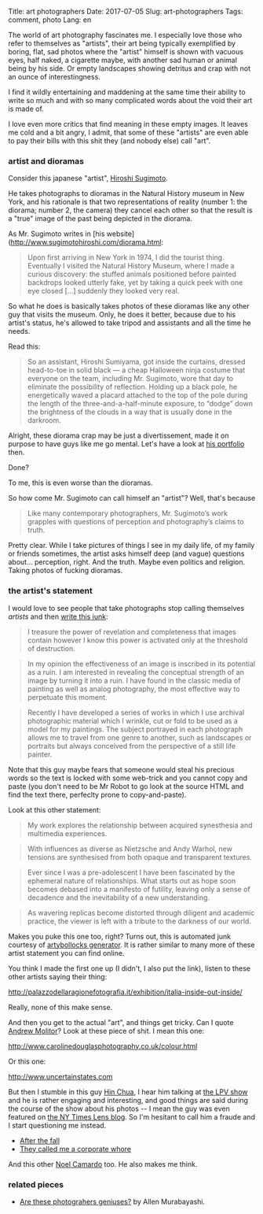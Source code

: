 Title: art photographers
Date: 2017-07-05
Slug: art-photographers
Tags: comment, photo
Lang: en

The world of art photography fascinates me. I especially love those who refer to themselves as "artists", their art being typically exemplified by boring, flat, sad photos where the "artist" himself is shown with vacuous eyes, half naked, a cigarette maybe, with another sad human or animal being by his side. Or empty landscapes showing detritus and crap with not an ounce of interestingness.

I find it wildly entertaining and maddening at the same time their ability to write so much and with so many complicated words about the void their art is made of.

I love even more critics that find meaning in these empty images. It leaves me cold and a bit angry, I admit, that some of these "artists" are even able to pay their bills with this shit they (and nobody else) call "art".

<!-- PELICAN_END_SUMMARY -->

### artist and dioramas

Consider this japanese "artist", [Hiroshi Sugimoto](http://www.nytimes.com/2012/10/09/arts/design/hiroshi-sugimoto-at-the-american-museum-of-natural-history.html).

He takes photographs to dioramas in the Natural History museum in New York, and his rationale is that two representations of reality (number 1: the diorama; number 2, the camera) they cancel each other so that the result is a "true" image of the past being depicted in the diorama.

As Mr. Sugimoto writes in [his website](http://www.sugimotohiroshi.com/diorama.html:

> Upon first arriving in New York in 1974, I did the tourist thing. Eventually I visited the Natural History Museum, where I made a curious discovery: the stuffed animals positioned before painted backdrops looked utterly fake, yet by taking a quick peek with one eye closed [...] suddenly they looked very real.

So what he does is basically takes photos of these dioramas like any other guy that visits the museum. Only, he does it better, because due to his artist's status, he's allowed to take tripod and assistants and all the time he needs.

Read this:

> So an assistant, Hiroshi Sumiyama, got inside the curtains, dressed head-to-toe in solid black — a cheap Halloween ninja costume that everyone on the team, including Mr. Sugimoto, wore that day to eliminate the possibility of reflection. Holding up a black pole, he energetically waved a placard attached to the top of the pole during the length of the three-and-a-half-minute exposure, to “dodge” down the brightness of the clouds in a way that is usually done in the darkroom.

Alright, these diorama crap may be just a divertissement, made it on purpose to have guys like me go mental. Let's have a look at [his portfolio](http://www.sugimotohiroshi.com/portfolio.html) then.

Done?

To me, this is even worse than the dioramas.

So how come Mr. Sugimoto can call himself an "artist"? Well, that's because

> Like many contemporary photographers, Mr. Sugimoto’s work grapples with questions of perception and photography’s claims to truth.

Pretty clear. While I take pictures of things I see in my daily life, of my family or friends sometimes, the artist asks himself deep (and vague) questions about... perception, right. And the truth. Maybe even politics and religion. Taking photos of fucking dioramas.

### the artist's statement

I would love to see people that take photographs stop calling themselves _artists_ and then [write this junk](http://geandypavon.net/?page_id=764):

>I treasure the power of revelation and completeness that images contain however I know this power is activated only at the threshold of destruction.

> In my opinion the effectiveness of an image is inscribed in its potential as a ruin. I am interested in revealing the conceptual strength of an image by turning it into a ruin. I have found in the classic media of painting as well as analog photography, the most effective way to perpetuate this moment.

> Recently I have developed a series of works in which I use archival photographic material which I wrinkle, cut or fold to be used as a model for my paintings. The subject portrayed in each photograph allows me to travel from one genre to another, such as landscapes or portraits but always conceived from the perspective of a still life painter.

Note that this guy maybe fears that someone would steal his precious words so the text is locked with some web-trick and you cannot copy and paste (you don't need to be Mr Robot to go look at the source HTML and find the text there, perfeclty prone to copy-and-paste).

Look at this other statement:

> My work explores the relationship between acquired synesthesia and multimedia experiences.

> With influences as diverse as Nietzsche and Andy Warhol, new tensions are synthesised from both opaque and transparent textures.

>Ever since I was a pre-adolescent I have been fascinated by the ephemeral nature of relationships. What starts out as hope soon becomes debased into a manifesto of futility, leaving only a sense of decadence and the inevitability of a new understanding.

>As wavering replicas become distorted through diligent and academic practice, the viewer is left with a tribute to the darkness of our world.

Makes you puke this one too, right? Turns out, this is automated junk courtesy of [artybollocks
generator](http://artybollocks.com/#abg_full). It is rather similar to many more of these artist statement you can find online.

You think I made the first one up (I didn't, I also put the link), listen to these other artists saying their thing:

<http://palazzodellaragionefotografia.it/exhibition/italia-inside-out-inside/>

Really, none of this make sense.

And then you get to the actual "art", and things get tricky. Can I quote [Andrew Molitor](http://photothunk.blogspot.no/)? Look at these piece of shit. I mean this one:

<http://www.carolinedouglasphotography.co.uk/colour.html>

Or this one:

<http://www.uncertainstates.com>


But then I stumble in this guy [Hin Chua](http://journal.hinius.net/), I hear him talking at [the LPV show](http://lpvshow.com/episode-3-1-hin-chua/) and he is rather engaging and interesting, and good things are said during the course of the show about his photos -- I mean the guy was even featured on [the NY Times Lens blog](http://lens.blogs.nytimes.com/2011/04/15/ephemeral-paradise-in-medium-format/?_r=1). So I'm hesitant to call him a fraude and I start questioning me instead.


* [After the fall](http://www.hinius.net/after-the-fall/)
* [They called me a corporate whore](http://www.hinius.net/they-called-me-a-corporate-whore/)

And this other [Noel Camardo](http://www.noelcamardo.com/Giant/1/caption) too. He also makes me think.

### related pieces

* [Are these photograhers geniuses?](https://blog.photoshelter.com/2012/10/are-these-photographers-geniuses) by Allen Murabayashi.
